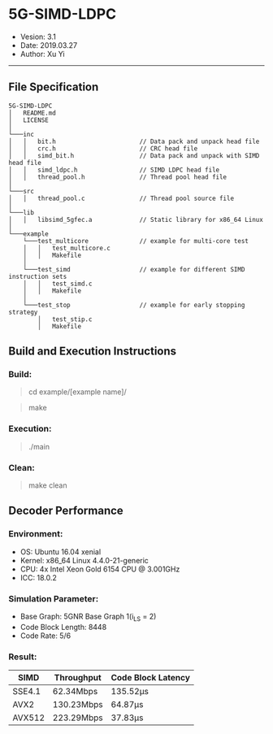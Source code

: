 5G-SIMD-LDPC
==============================

* Vesion:   3.1
* Date:     2019.03.27
* Author:   Xu Yi

---
File Specification
------------------------------

```
5G-SIMD-LDPC
│   README.md
│   LICENSE
│
└───inc
│   │   bit.h                       // Data pack and unpack head file
│   │   crc.h                       // CRC head file
│   │   simd_bit.h                  // Data pack and unpack with SIMD head file
│   │   simd_ldpc.h                 // SIMD LDPC head file
│   │   thread_pool.h               // Thread pool head file
│   
└───src
│   │   thread_pool.c               // Thread pool source file
│
└───lib
│   │   libsimd_5gfec.a             // Static library for x86_64 Linux
│   
└───example
    └───test_multicore              // example for multi-core test
    │   │   test_multicore.c
    │   │   Makefile
    │    
    └───test_simd                   // example for different SIMD instruction sets
    │   │   test_simd.c
    │   │   Makefile
    │    
    └───test_stop                   // example for early stopping strategy
        │   test_stip.c
        │   Makefile
```

Build and Execution Instructions
------------------------------

### Build:
> cd example/[example name]/

> make

### Execution:
> ./main

### Clean:
> make clean

Decoder Performance
------------------------------------------------------------

### Environment:
* OS: Ubuntu 16.04 xenial
* Kernel: x86_64 Linux 4.4.0-21-generic
* CPU: 4x Intel Xeon Gold 6154 CPU @ 3.001GHz
* ICC: 18.0.2

### Simulation Parameter:

* Base Graph: 5GNR Base Graph 1(i<sub>LS</sub> = 2)
* Code Block Length: 8448
* Code Rate: 5/6

### Result:
| SIMD          | Throughput    | Code Block Latency    |
| ------------- | ------------- | --------------------- |
| SSE4.1        | 62.34Mbps     | 135.52μs              |
| AVX2          | 130.23Mbps    | 64.87μs               |
| AVX512        | 223.29Mbps    | 37.83μs               |
